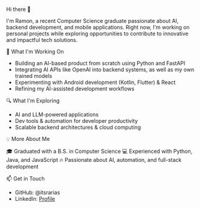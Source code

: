 Hi there 👋

I'm Ramon, a recent Computer Science graduate passionate about AI, backend development, and mobile applications. Right now, I'm working on personal projects while exploring opportunities to contribute to innovative and impactful tech solutions.

🚀 What I'm Working On

- Building an AI-based product from scratch using Python and FastAPI
- Integrating AI APIs like OpenAI into backend systems, as well as my own trained models
- Experimenting with Android development (Kotlin, Flutter) & React
- Refining my AI-assisted development workflows

🔍 What I'm Exploring

- AI and LLM-powered applications
- Dev tools & automation for developer productivity
- Scalable backend architectures & cloud computing

💡 More About Me

🎓 Graduated with a B.S. in Computer Science
💻 Experienced with Python, Java, and JavaScript
🔥 Passionate about AI, automation, and full-stack development

📫 Get in Touch

- GitHub: @itsrarias
- LinkedIn: [Profile](https://www.linkedin.com/in/arias-ramon/)
